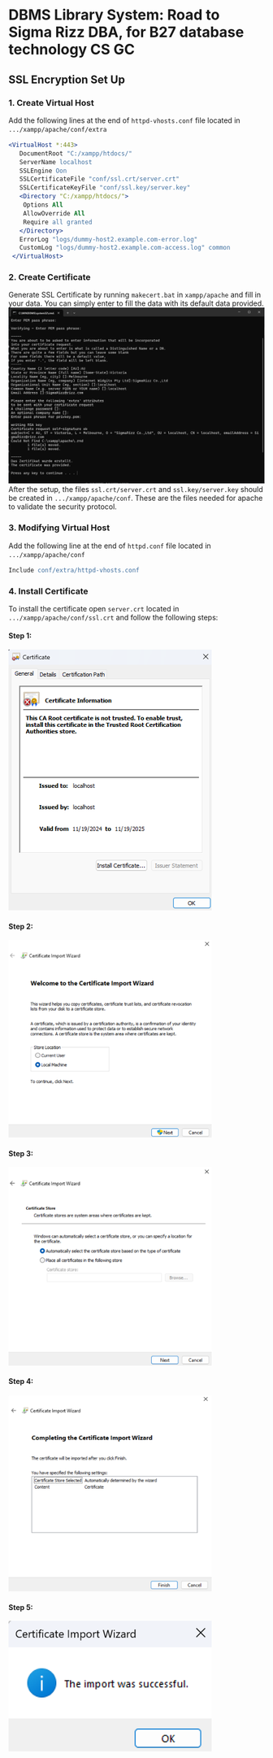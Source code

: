 # DBMS Library System: Road to Sigma Rizz DBA, for B27 database technology CS GC

## SSL Encryption Set Up

### 1. Create Virtual Host
Add the following lines at the end of `httpd-vhosts.conf` file located in `.../xampp/apache/conf/extra` 
```apache
<VirtualHost *:443>
   DocumentRoot "C:/xampp/htdocs/"
   ServerName localhost
   SSLEngine Oon	
   SSLCertificateFile "conf/ssl.crt/server.crt"
   SSLCertificateKeyFile "conf/ssl.key/server.key"
   <Directory "C:/xampp/htdocs/">
    Options All
    AllowOverride All
    Require all granted
   </Directory>
   ErrorLog "logs/dummy-host2.example.com-error.log"
   CustomLog "logs/dummy-host2.example.com-access.log" common
 </VirtualHost>
```
### 2. Create Certificate
Generate SSL Certificate by running `makecert.bat` in `xampp/apache` and fill in your data. You can simply enter to fill the data with its default data provided.
![sslMakecert](assets/sslMakecert.png)
After the setup, the files `ssl.crt/server.crt` and `ssl.key/server.key` should be created in `.../xampp/apache/conf`. These are the files needed for apache to validate the security protocol.
### 3. Modifying Virtual Host
Add the following line at the end of `httpd.conf` file located in `.../xampp/apache/conf`
```apache 
Include conf/extra/httpd-vhosts.conf
```
### 4. Install Certificate
To install the certificate open `server.crt` located in `.../xampp/apache/conf/ssl.crt` and follow the following steps:
#### Step 1: 
<img src="assets/InstallCert1.png" alt="InstallCert1" width="400">

#### Step 2:
<img src="assets/InstallCert2.png" alt="InstallCert2" width="400">

#### Step 3:
<img src="assets/InstallCert3.png" alt="InstallCert3" width="400">

#### Step 4:
<img src="assets/InstallCert4.png" alt="InstallCert4" width="400">

#### Step 5:
<img src="assets/InstallCert5.png" alt="InstallCert5" width="400">

